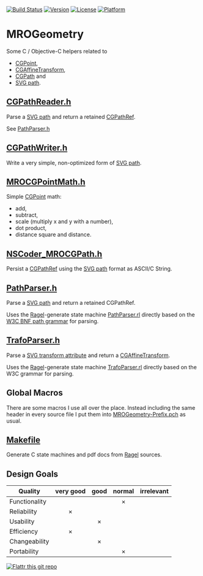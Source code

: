 
[![Build Status](https://travis-ci.org/mro/MROGeometry.svg?branch=master)](https://travis-ci.org/mro/MROGeometry)
[![Version](https://img.shields.io/cocoapods/v/MROGeometry.svg)](http://cocoadocs.org/docsets/MROGeometry)
[![License](https://img.shields.io/cocoapods/l/MROGeometry.svg)](http://cocoadocs.org/docsets/MROGeometry)
[![Platform](https://img.shields.io/cocoapods/p/MROGeometry.svg)](http://cocoadocs.org/docsets/MROGeometry)

# MROGeometry

Some C / Objective-C helpers related to

- [CGPoint](http://developer.apple.com/library/mac/#documentation/GraphicsImaging/Reference/CGGeometry/Reference/reference.html%23//apple_ref/doc/uid/TP30000955-CH2g-C016211),
- [CGAffineTransform](http://developer.apple.com/library/ios/#documentation/GraphicsImaging/Reference/CGAffineTransform/Reference/reference.html%23//apple_ref/doc/c_ref/CGAffineTransform),
- [CGPath](http://developer.apple.com/library/ios/#documentation/GraphicsImaging/Reference/CGPath/Reference/reference.html) and
- [SVG path](http://www.w3.org/TR/SVG/paths.html).

## [CGPathReader.h](MROGeometry/CGPathReader.h)

Parse a [SVG path](http://www.w3.org/TR/SVG/paths.html) and return a retained 
[CGPathRef](http://developer.apple.com/library/ios/#documentation/GraphicsImaging/Reference/CGPath/Reference/reference.html).

See [PathParser.h](MROGeometry/PathParser.h)

## [CGPathWriter.h](MROGeometry/CGPathWriter.h)

Write a very simple, non-optimized form of [SVG path](http://www.w3.org/TR/SVG11/paths.html#PathDataBNF).

## [MROCGPointMath.h](MROGeometry/MROCGPointMath.h)

Simple [CGPoint](http://developer.apple.com/library/mac/#documentation/GraphicsImaging/Reference/CGGeometry/Reference/reference.html%23//apple_ref/doc/uid/TP30000955-CH2g-C016211)
math:

- add,
- subtract,
- scale (multiply x and y with a number),
- dot product,
- distance square and distance.

## [NSCoder_MROCGPath.h](MROGeometry/NSCoder_MROCGPath.h)

Persist a [CGPathRef](http://developer.apple.com/library/ios/#documentation/GraphicsImaging/Reference/CGPath/Reference/reference.html)
using the [SVG path](http://www.w3.org/TR/SVG11/paths.html#PathDataBNF) format as ASCII/C String.
 
## [PathParser.h](MROGeometry/PathParser.h)

Parse a [SVG path](http://www.w3.org/TR/SVG/paths.html) and return a retained CGPathRef.

Uses the [Ragel](http://www.complang.org/ragel/)-generate state machine 
[PathParser.rl](MROGeometry/PathParser.rl) directly based on the [W3C BNF path grammar](http://www.w3.org/TR/SVG11/paths.html#PathDataBNF)
for parsing.

## [TrafoParser.h](MROGeometry/TrafoParser.h)

Parse a [SVG transform attribute](http://www.w3.org/TR/SVG/coords.html#TransformAttribute) and 
return a [CGAffineTransform](http://developer.apple.com/library/ios/#documentation/GraphicsImaging/Reference/CGAffineTransform/Reference/reference.html%23//apple_ref/doc/c_ref/CGAffineTransform).

Uses the [Ragel](http://www.complang.org/ragel/)-generate state machine 
[TrafoParser.rl](MROGeometry/TrafoParser.rl) directly based on the W3C grammar for parsing.


## Global Macros

There are some macros I use all over the place. Instead including the same header in every source
file I put them into [MROGeometry-Prefix.pch](MROGeometry/MROGeometry-Prefix.pch) as usual.

## [Makefile](Makefile)

Generate C state machines and pdf docs from [Ragel](http://www.complang.org/ragel/) sources.


## Design Goals

| Quality         | very good | good | normal | irrelevant |
|-----------------|:---------:|:----:|:------:|:----------:|
| Functionality   |           |      |    ×   |            |
| Reliability     |     ×     |      |        |            |
| Usability       |           |  ×   |        |            |
| Efficiency      |     ×     |      |        |            |
| Changeability   |           |  ×   |        |            |
| Portability     |           |      |    ×   |            |

[![Flattr this git repo](http://api.flattr.com/button/flattr-badge-large.png)](https://flattr.com/submit/auto?user_id=mro&url=https://github.com/mro/MROGeometry&title=MROGeometry&language=&tags=github&category=software) 

